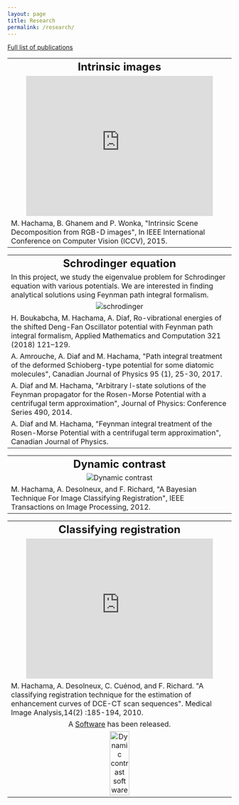 ```yaml
---
layout: page
title: Research
permalink: /research/
---
```


[Full list of publications](/home/publi/)

<table>
  <tr> <th align="center"> <font size="5">
  Intrinsic images</font> 
  </th> </tr>
  <tr> <td  align="center"> 
  <iframe width="420" height="315" src="http://www.youtube.com/embed/0ilTmJcyrL4" frameborder="0" allow="autoplay; encrypted-media" allowfullscreen></iframe>
  </td> </tr>
   <tr> <td> 
   M. Hachama, B. Ghanem and P. Wonka, "Intrinsic Scene Decomposition from RGB-D images", In IEEE International Conference on Computer Vision (ICCV), 2015.
   </td> </tr>
</table>

 
<table>
  <tr> <th align="center"> <font size="5">Schrodinger equation</font> 
  </th> </tr>
  <tr> <td> 
    In this project, we study the eigenvalue problem for Schrodinger equation with various potentials. We are interested in finding analytical solutions using Feynman path integral formalism.
    </td> </tr>   
    <tr> <td align="center"> 
     <img src="/home/projects/schro.jpg" alt="schrodinger"> 
    </td> </tr> 
   <tr> <td> 
H. Boukabcha, M. Hachama, A. Diaf, Ro-vibrational energies of the shifted Deng-Fan Oscillator potential with Feynman path integral formalism, Applied Mathematics and Computation 321 (2018) 121–129.
 </td> </tr>
  <tr> <td> 
A. Amrouche, A. Diaf and M. Hachama, "Path integral treatment of the  deformed Schioberg-type potential for some diatomic molecules", Canadian Journal of Physics 95 (1), 25-30, 2017.
 </td> </tr>
  <tr> <td> 
A. Diaf and M. Hachama, "Arbitrary l-state solutions of the Feynman propagator for the Rosen-Morse Potential with a centrifugal term approximation", Journal of Physics: Conference Series 490, 2014.
 </td> </tr>
  <tr> <td> 
A. Diaf and M. Hachama, "Feynman integral treatment of the Rosen-Morse Potential with a centrifugal term approximation", Canadian Journal of Physics.
 </td> </tr> 
</table>


<table>
  <tr>
    <th align="center"> <font size="5">Dynamic contrast</font> </th>
  </tr>
  <tr>
    <td  align="center">    <img src="/home/projects/ClassifRegist-2012.png" alt="Dynamic contrast"> </td>
  </tr>
    <tr>
    <td>M. Hachama, A. Desolneux, and F. Richard, "A Bayesian Technique For Image Classifying Registration", IEEE Transactions on Image Processing, 2012.</td>
  </tr>
</table>


<table>
  <tr>
    <th align="center"> <font size="5">Classifying registration</font> </th> 
  </tr>
  <tr>
   <td  align="center"><iframe width="420" height="315" src="http://www.youtube.com/embed/6NPEGj-Hc_8" frameborder="0" allow="autoplay; encrypted-media" allowfullscreen></iframe></td>
    </tr>
    <tr>
    <td> M. Hachama, A. Desolneux, C. Cuénod, and F. Richard. "A classifying registration technique for the estimation of enhancement curves of DCE-CT scan sequences". Medical Image Analysis,14(2) :185-194, 2010.</td>
     </tr>
    <tr>
    <td align="center">A <a href="[url](https://www.sattse.com/innovation/dynamic-imaging/)">Software</a> has been released. 
    </td>
  </tr>
      <tr>
    <td align="center">  <img src="/home/projects/DCE-Soft.jpg" alt="Dynamic contrast software"  width="30%">
    </td>
  </tr>
</table>



<!-- <table>
<tr>
<td width="50%">
<iframe width="300" height="315" src="https://www.youtube.com/embed/vNp85kiMXK0" frameborder="0" allowfullscreen></iframe>
</td>
<td width="50%">
##Features
* Feature 1
* Feature 2
* Feature 3
</td>
</tr>
</table> -->